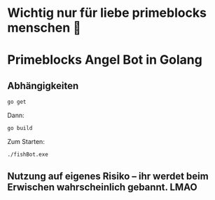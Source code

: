 # Wichtig nur für liebe primeblocks menschen 🥰

# Primeblocks Angel Bot in Golang

## Abhängigkeiten

```sh
go get
```

Dann:

```sh
go build
```

Zum Starten:

```sh
./fishBot.exe
```

## Nutzung auf eigenes Risiko – ihr werdet beim Erwischen wahrscheinlich gebannt. LMAO
